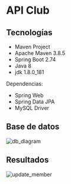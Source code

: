 # API Club

## Tecnologías

- Maven Project  
- Apache Maven 3.8.5
- Spring Boot 2.74
- Java 8
- jdk 1.8.0_181

Dependencias:

- Spring Web
- Spring Data JPA
- MySQL Driver

## Base de datos

![db_diagram](https://user-images.githubusercontent.com/61515833/193292873-8d7e46f8-49a9-4f07-baaf-a0fb2f542e57.png)

## Resultados

![update_member](https://user-images.githubusercontent.com/61515833/193293626-f4f96d08-39e9-40bc-bdb1-46f807e05012.gif)
